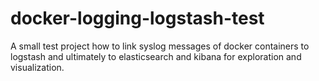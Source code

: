 # docker-logging-logstash-test
A small test project how to link syslog messages of docker containers to logstash and ultimately to elasticsearch 
and kibana for exploration and visualization.